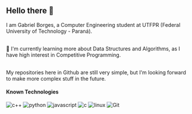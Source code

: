 ## Hello there 👋

I am Gabriel Borges, a Computer Engineering student at UTFPR (Federal University of Technology - Paraná).<br><br>

🌱 I'm currently learning more about Data Structures and Algorithms, as I have high interest in Competitive Programming.<br><br>

My repositories here in Github are still very simple, but I'm looking forward to make more complex stuff in the future.

#### Known Technologies
![c++](https://img.shields.io/badge/C++-0394fc?style=for-the-badge&logo=c%2B%2B&logoColor=white)
![python](https://img.shields.io/badge/Python-1430ba?style=for-the-badge&logo=python&logoColor=white)
![javascript](https://img.shields.io/badge/JavaScript-fcf003?style=for-the-badge&logo=javascript&logoColor=black)
![c](https://img.shields.io/badge/C-74ddfc?style=for-the-badge&logo=c&logoColor=black)
![linux](https://img.shields.io/badge/Linux-FCC624?style=for-the-badge&logo=linux&logoColor=black)
![Git](https://img.shields.io/badge/git-%23F05033.svg?style=for-the-badge&logo=git&logoColor=white)



<!--
![<Badge Name>](https://img.shields.io/badge/<Badge Text>-<Background Color>?style=for-the-badge&logo=<Icon Name>&logoColor=<Logo Color>)
**gab-borges/gab-borges** is a ✨ _special_ ✨ repository because its `README.md` (this file) appears on your GitHub profile.

Here are some ideas to get you started:

- 🔭 I’m currently working on ...
- 🌱 I’m currently learning ...
- 👯 I’m looking to collaborate on ...
- 🤔 I’m looking for help with ...
- 💬 Ask me about ...
- 📫 How to reach me: ...
- 😄 Pronouns: ...
- ⚡ Fun fact: ...
-->
